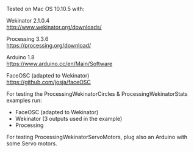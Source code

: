 Tested on Mac OS 10.10.5 with:Wekinator 2.1.0.4  http://www.wekinator.org/downloads/Processing 3.3.6  https://processing.org/download/Arduino 1.8  https://www.arduino.cc/en/Main/SoftwareFaceOSC (adapted to Wekinator)  https://github.com/josja/faceOSCFor testing the ProcessingWekinatorCircles & ProcessingWekinatorStats examples run:- FaceOSC (adapted to Wekinator)- Wekinator (3 outputs used in the example)- Processing For testing ProcessingWekinatorServoMotors, plug also an Arduino with some Servo motors.